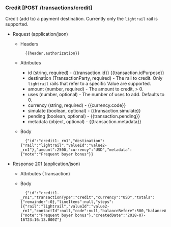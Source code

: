 ### Credit [POST /transactions/credit]

Credit (add to) a payment destination.  Currently only the `lightrail` rail is supported.

+ Request (application/json)

    + Headers
    
            {{header.authorization}}
        
    + Attributes
        + id (string, required) - {{transaction.id}}  {{transaction.idPurpose}}
        + destination (TransactionParty, required) - The rail to credit.  Only `lightrail` rails that refer to a specific Value are supported.
        + amount (number, required) - The amount to credit, > 0.
        + uses (number, optional) - The number of uses to add.  Defaults to 0.
        + currency (string, required) - {{currency.code}}
        + simulate (boolean, optional) - {{transaction.simulate}}
        + pending (boolean, optional) - {{transaction.pending}}
        + metadata (object, optional) - {{transaction.metadata}}

    + Body

            {"id":"credit1-_rn1","destination":{"rail":"lightrail","valueId":"value2-_rn1"},"amount":2500,"currency":"USD","metadata":{"note":"Frequent buyer bonus"}}
    
+ Response 201 (application/json)

    + Attributes (Transaction)

    + Body

            {"id":"credit1-_rn1","transactionType":"credit","currency":"USD","totals":{"remainder":0},"lineItems":null,"steps":[{"rail":"lightrail","valueId":"value2-_rn1","contactId":null,"code":null,"balanceBefore":500,"balanceAfter":3000,"balanceChange":2500}],"paymentSources":null,"metadata":{"note":"Frequent buyer bonus"},"createdDate":"2018-07-16T23:16:13.000Z"}

